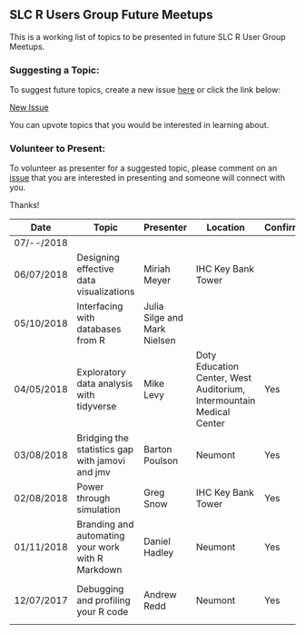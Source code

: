 ## SLC R Users Group Future Meetups
This is a working list of topics to be presented in future SLC R User Group Meetups.

### Suggesting a Topic:
To suggest future topics, create a new issue [here](https://github.com/slc-rug/future-meetups/issues) or click the link below:

[New Issue](https://github.com/slc-rug/future-meetups/issues/new)

You can upvote topics that you would be interested in learning about.

### Volunteer to Present:
To volunteer as presenter for a suggested topic, please comment on an [issue](https://github.com/slc-rug/future-meetups/issues) that you are interested in presenting and someone will connect with you.

Thanks!

|Date|Topic|Presenter|Location|Confirmed|Notes|
|---|---|---|---|---|---|
|07/--/2018| | | | | |
|06/07/2018|Designing effective data visualizations|Miriah Meyer|IHC Key Bank Tower| | |
|05/10/2018|Interfacing with databases from R|Julia Silge and Mark Nielsen|   |   |   |
|04/05/2018|Exploratory data analysis with tidyverse|Mike Levy|Doty Education Center, West Auditorium, Intermountain Medical Center|Yes|   |
|03/08/2018|Bridging the statistics gap with jamovi and jmv|Barton Poulson|Neumont|Yes|[jamovi](https://www.jamovi.org/), [datalab.cc](https://datalab.cc/) and [Data Charrette](https://datacharrette.org/)|
|02/08/2018|Power through simulation|Greg Snow|IHC Key Bank Tower|Yes|[GitHub repo](https://github.com/slc-rug/2018-02-power-simulation)|
|01/11/2018|Branding and automating your work with R Markdown|Daniel Hadley|Neumont|Yes|[GitHub repo](https://github.com/Sorenson-Impact/rmarkdown-branding-talk)|
|12/07/2017|Debugging and profiling your R code|Andrew Redd|Neumont|Yes|See `xlsx.R` download [here](https://sites.google.com/site/utahrug/files).|
